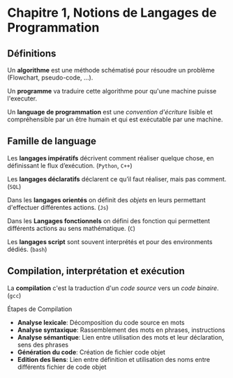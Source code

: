 # Chapitre 1, Notions de Langages de Programmation

## Définitions

Un **algorithme** est une méthode schématisé pour résoudre un problème (Flowchart, pseudo-code, ...).

Un **programme** va traduire cette algorithme pour qu'une machine puisse l'executer.

Un **language de programmation** est une *convention d'écriture* lisible et compréhensible par un être humain et qui est exécutable par une machine.

## Famille de language

Les **langages impératifs** décrivent comment réaliser quelque chose, en définissant le flux d’exécution. (`Python`, `C++`)

Les **langages déclaratifs** déclarent ce qu’il faut réaliser, mais pas comment. (`SQL`)

Dans les **langages orientés** on définit des *objets* en leurs permettant d'effectuer différentes actions. (`Js`)

Dans les **Langages fonctionnels** on défini des fonction qui permettent différents actions au sens mathématique. (`C`)

Les **langages script** sont souvent interprétés et pour des environments dédiés. (`bash`)

## Compilation, interprétation et exécution

La **compilation** c'est la traduction d'un *code source* vers un *code binaire*. (`gcc`)

Étapes de Compilation
- **Analyse lexicale**: Décomposition du code source en mots
- **Analyse syntaxique**: Rassemblement des mots en phrases, instructions
- **Analyse sémantique**: Lien entre utilisation des mots et leur déclaration, sens des phrases
- **Génération du code**: Création de fichier code objet
- **Edition des liens**: Lien entre définition et utilisation des noms entre différents fichier de code objet

